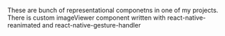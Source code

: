 These are bunch of representational componetns in one of my projects.
There is custom imageViewer component written with react-native-reanimated and react-native-gesture-handler
